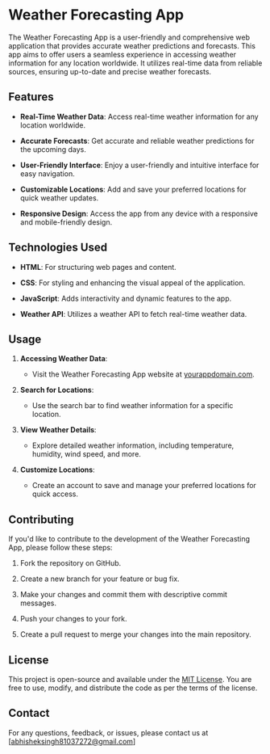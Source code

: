# Weather Forecasting App

The Weather Forecasting App is a user-friendly and comprehensive web application that provides accurate weather predictions and forecasts. This app aims to offer users a seamless experience in accessing weather information for any location worldwide. It utilizes real-time data from reliable sources, ensuring up-to-date and precise weather forecasts.

## Features

- **Real-Time Weather Data**: Access real-time weather information for any location worldwide.

- **Accurate Forecasts**: Get accurate and reliable weather predictions for the upcoming days.

- **User-Friendly Interface**: Enjoy a user-friendly and intuitive interface for easy navigation.

- **Customizable Locations**: Add and save your preferred locations for quick weather updates.

- **Responsive Design**: Access the app from any device with a responsive and mobile-friendly design.

## Technologies Used

- **HTML**: For structuring web pages and content.

- **CSS**: For styling and enhancing the visual appeal of the application.

- **JavaScript**: Adds interactivity and dynamic features to the app.

- **Weather API**: Utilizes a weather API to fetch real-time weather data.

## Usage

1. **Accessing Weather Data**:
   - Visit the Weather Forecasting App website at [yourappdomain.com](https://www.yourappdomain.com).

2. **Search for Locations**:
   - Use the search bar to find weather information for a specific location.

3. **View Weather Details**:
   - Explore detailed weather information, including temperature, humidity, wind speed, and more.

4. **Customize Locations**:
   - Create an account to save and manage your preferred locations for quick access.

## Contributing

If you'd like to contribute to the development of the Weather Forecasting App, please follow these steps:

1. Fork the repository on GitHub.

2. Create a new branch for your feature or bug fix.

3. Make your changes and commit them with descriptive commit messages.

4. Push your changes to your fork.

5. Create a pull request to merge your changes into the main repository.

## License

This project is open-source and available under the [MIT License](LICENSE). You are free to use, modify, and distribute the code as per the terms of the license.

## Contact

For any questions, feedback, or issues, please contact us at [abhisheksingh81037272@gmail.com]

